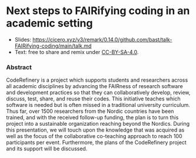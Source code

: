 # Next steps to FAIRifying coding in an academic setting

- Slides: https://cicero.xyz/v3/remark/0.14.0/github.com/bast/talk-FAIRifying-coding/main/talk.md
- Text: free to share and remix under [CC-BY-SA-4.0](LICENSE).


### Abstract

CodeRefinery is a project which supports students and researchers across all
academic disciplines by advancing the FAIRness of research software and
development practices so that they can collaboratively develop, review,
discuss, test, share, and reuse their codes. This initiative teaches which
software is needed but is often missed in a traditional university curriculum.
Thus far, over 1500 researchers from the Nordic countries have been trained,
and with the received follow-up funding, the plan is to turn this project into
a sustainable organization reaching beyond the Nordics. During this
presentation, we will touch upon the knowledge that was acquired as well as the
focus of the collaborative co-teaching approach to reach 100 participants per
event. Furthermore, the plans of the CodeRefinery project and its support will
be discussed.
